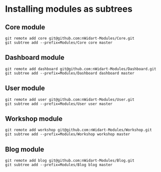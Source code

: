 # Installing modules as subtrees


## Core module


```
git remote add core git@github.com:nWidart-Modules/Core.git
git subtree add --prefix=Modules/Core core master
```

## Dashboard module


```
git remote add dashboard git@github.com:nWidart-Modules/Dashboard.git
git subtree add --prefix=Modules/Dashboard dashboard master
```

## User module


```
git remote add user git@github.com:nWidart-Modules/User.git
git subtree add --prefix=Modules/User user master
```

## Workshop module


```
git remote add workshop git@github.com:nWidart-Modules/Workshop.git
git subtree add --prefix=Modules/Workshop workshop master
```


## Blog module


```
git remote add blog git@github.com:nWidart-Modules/Blog.git
git subtree add --prefix=Modules/Blog blog master
```
